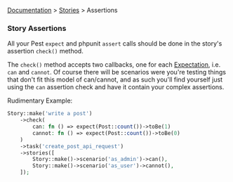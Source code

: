 [Documentation](/docs/documentation.md) > [Stories](/docs/stories.md) > Assertions

### Story Assertions

All your Pest `expect` and phpunit `assert` calls should be done in the story's assertion `check()` method.

The `check()` method accepts two callbacks, one for each [Expectation](/docs/stories/expectations.md), i.e. `can` and `cannot`. Of course there will be scenarios were you're testing things that don't fit this model of can/cannot, and as such you'll find yourself just using the `can` assertion check and have it contain your complex assertions.

Rudimentary Example:

```php
Story::make('write a post')
    ->check(
        can: fn () => expect(Post::count())->toBe(1)
        cannot: fn () => expect(Post::count())->toBe(0)
    )
    ->task('create_post_api_request')
    ->stories([
        Story::make()->scenario('as_admin')->can(),
        Story::make()->scenario('as_user')->cannot(),
    ]);
```